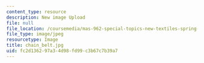 ```yaml
---
content_type: resource
description: New image Upload
file: null
file_location: /coursemedia/mas-962-special-topics-new-textiles-spring-2010/fc2d136297a34d98fd99c3b67c7b39a7_chain_belt.jpg
file_type: image/jpeg
resourcetype: Image
title: chain_belt.jpg
uid: fc2d1362-97a3-4d98-fd99-c3b67c7b39a7
---
```

